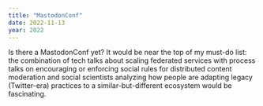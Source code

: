 ```yaml
---
title: "MastodonConf"
date: 2022-11-13
year: 2022
---
```


Is there a MastodonConf yet?
It would be near the top of my must-do list:
the combination of tech talks about scaling federated services
with process talks on encouraging or enforcing social rules for distributed content moderation
and social scientists analyzing how people are adapting legacy (Twitter-era) practices
to a similar-but-different ecosystem
would be fascinating.
